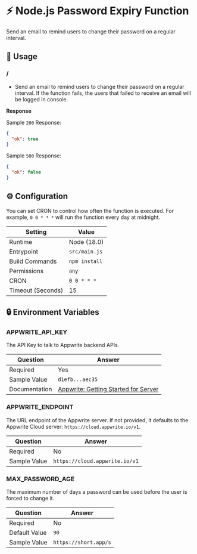 # ⚡ Node.js Password Expiry Function

Send an email to remind users to change their password on a regular interval.

## 🧰 Usage

### /

- Send an email to remind users to change their password on a regular interval. If the function fails, the users that failed to receive an email will be logged in console.

**Response**

Sample `200` Response:

```json
{
  "ok": true
}
```

Sample `500` Response:

```json
{
  "ok": false
}
```

## ⚙️ Configuration

You can set CRON to control how often the function is executed. For example, `0 0 * * *` will run the function every day at midnight.

| Setting           | Value         |
| ----------------- | ------------- |
| Runtime           | Node (18.0)   |
| Entrypoint        | `src/main.js` |
| Build Commands    | `npm install` |
| Permissions       | `any`         |
| CRON              | `0 0 * * *`   |
| Timeout (Seconds) | 15            |

## 🔒 Environment Variables

### APPWRITE_API_KEY

The API Key to talk to Appwrite backend APIs.

| Question      | Answer                                                                                             |
| ------------- | -------------------------------------------------------------------------------------------------- |
| Required      | Yes                                                                                                |
| Sample Value  | `d1efb...aec35`                                                                                    |
| Documentation | [Appwrite: Getting Started for Server](https://appwrite.io/docs/getting-started-for-server#apiKey) |

### APPWRITE_ENDPOINT

The URL endpoint of the Appwrite server. If not provided, it defaults to the Appwrite Cloud server: `https://cloud.appwrite.io/v1`.

| Question     | Answer                         |
| ------------ | ------------------------------ |
| Required     | No                             |
| Sample Value | `https://cloud.appwrite.io/v1` |

### MAX_PASSWORD_AGE

The maximum number of days a password can be used before the user is forced to change it.

| Question      | Answer                |
| ------------- | --------------------- |
| Required      | No                    |
| Default Value | `90`                  |
| Sample Value  | `https://short.app/s` |

